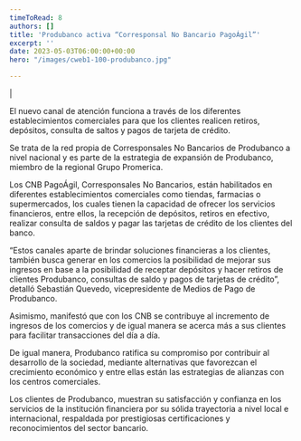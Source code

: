 ```yaml
---
timeToRead: 8
authors: []
title: 'Produbanco activa “Corresponsal No Bancario PagoÁgil”'
excerpt: ''
date: 2023-05-03T06:00:00+00:00
hero: "/images/cweb1-100-produbanco.jpg"

---
```

|




El nuevo canal de atención funciona a través de los diferentes establecimientos comerciales para que los clientes realicen retiros, depósitos, consulta de saltos y pagos de tarjeta de crédito.

Se trata de la red propia de Corresponsales No Bancarios de Produbanco a nivel nacional y es parte de la estrategia de expansión de Produbanco, miembro de la regional Grupo Promerica.

Los CNB PagoÁgil, Corresponsales No Bancarios, están habilitados en diferentes establecimientos comerciales como tiendas, farmacias o supermercados, los cuales tienen la capacidad de ofrecer los servicios financieros, entre ellos, la recepción de depósitos, retiros en efectivo, realizar consulta de saldos y pagar las tarjetas de crédito de los clientes del banco.

“Estos canales aparte de brindar soluciones financieras a los clientes, también busca generar en los comercios la posibilidad de mejorar sus ingresos en base a la posibilidad de receptar depósitos y hacer retiros de clientes Produbanco, consultas de saldo y pagos de tarjetas de crédito”, detalló Sebastián Quevedo, vicepresidente de Medios de Pago de Produbanco. 

Asimismo, manifestó que con los CNB se contribuye al incremento de ingresos de los comercios y de igual manera se acerca más a sus clientes para facilitar transacciones del día a día.

De igual manera, Produbanco ratifica su compromiso por contribuir al desarrollo de la sociedad, mediante alternativas que favorezcan el crecimiento económico y entre ellas están las estrategias de alianzas con los centros comerciales.

Los clientes de Produbanco, muestran su satisfacción y confianza en los servicios de la institución financiera por su sólida trayectoria a nivel local e internacional, respaldada por prestigiosas certificaciones y reconocimientos del sector bancario.
